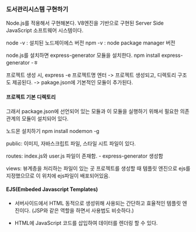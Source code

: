 ### 도서관리시스템 구현하기
Node.js를 적용해서 구현해본다.
V8엔진을 기반으로 구현된 Server Side JavaScript 소프트웨어 시스템이다.

node -v : 설치된 노드제이에스 버전
npm -v : node package manager 버전

node.js를 설치하면 express-generator 모듈을 설치한다.
npm install express-generator -ㅎ

프로젝트 생성 시, express -e 프로젝트명 엔터
-> 프로젝트 생성되고, 디렉토리 구조도 제공된다.
-> pakage.json에 기본적인 모듈이 추가된다.


#### 프로젝트 기본 디렉토리
그래서 package.json에 선언되어 있는 모듈과 이 모듈을 실행하기 위해서 필요한
의존 관계의 모듈이 설치되어 있다.

노드몬 설치하기 npm install nodemon -g

public: 이미지, 자바스크립트 파일, 스타일 시트 파일이 있다.

routes: index.js와 user.js 파일이 존재함. - express-generator 생성함

views: 뷰계층을 처리하는 파일이 있는 곳
프로젝트를 생성할 때 템플릿 엔진으로 ejs를 지정했으므로 이 위치에 ejs파일이 배포되어있음.


#### EJS(Embeded Javascript Templates)
- 서버사이드에서 HTML 동적으로 생성위해 사용되는 간단하고 효율적인 템플릿 엔진이다.
(JSP와 같은 역할을 하면서 사용법도 비슷하다.)

- HTML에 JavaScript 코드를 삽입하여 데이터를 렌더링 할 수 있다.